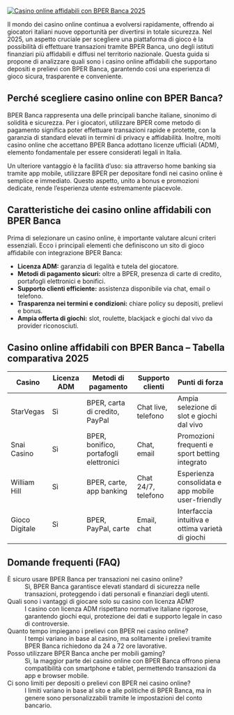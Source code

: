 [![Casino online affidabili con BPER Banca 2025](https://123-caf.pages.dev/gitsignup.png)](https://vrmoo.ru/Bt82HjjY)

<p>Il mondo dei casino online continua a evolversi rapidamente, offrendo ai giocatori italiani nuove opportunità per divertirsi in totale sicurezza. Nel 2025, un aspetto cruciale per scegliere una piattaforma di gioco è la possibilità di effettuare transazioni tramite BPER Banca, uno degli istituti finanziari più affidabili e diffusi nel territorio nazionale. Questa guida si propone di analizzare quali sono i casino online affidabili che supportano depositi e prelievi con BPER Banca, garantendo così una esperienza di gioco sicura, trasparente e conveniente.</p>  <h2>Perché scegliere casino online con BPER Banca?</h2> <p>BPER Banca rappresenta una delle principali banche italiane, sinonimo di solidità e sicurezza. Per i giocatori, utilizzare BPER come metodo di pagamento significa poter effettuare transazioni rapide e protette, con la garanzia di standard elevati in termini di privacy e affidabilità. Inoltre, molti casino online che accettano BPER Banca adottano licenze ufficiali (ADM), elemento fondamentale per essere considerati legali in Italia.</p> <p>Un ulteriore vantaggio è la facilità d’uso: sia attraverso home banking sia tramite app mobile, utilizzare BPER per depositare fondi nei casino online è semplice e immediato. Questo aspetto, unito a bonus e promozioni dedicate, rende l’esperienza utente estremamente piacevole.</p>  <h2>Caratteristiche dei casino online affidabili con BPER Banca</h2> <p>Prima di selezionare un casino online, è importante valutare alcuni criteri essenziali. Ecco i principali elementi che definiscono un sito di gioco affidabile con integrazione BPER Banca:</p> <ul> <li><strong>Licenza ADM:</strong> garanzia di legalità e tutela del giocatore.</li> <li><strong>Metodi di pagamento sicuri:</strong> oltre a BPER, presenza di carte di credito, portafogli elettronici e bonifici.</li> <li><strong>Supporto clienti efficiente:</strong> assistenza disponibile via chat, email o telefono.</li> <li><strong>Trasparenza nei termini e condizioni:</strong> chiare policy su depositi, prelievi e bonus.</li> <li><strong>Ampia offerta di giochi:</strong> slot, roulette, blackjack e giochi dal vivo da provider riconosciuti.</li> </ul>  <h2>Casino online affidabili con BPER Banca – Tabella comparativa 2025</h2> <table> <thead> <tr> <th>Casino</th> <th>Licenza ADM</th> <th>Metodi di pagamento</th> <th>Supporto clienti</th> <th>Punti di forza</th> </tr> </thead> <tbody> <tr> <td>StarVegas</td> <td>Sì</td> <td>BPER, carta di credito, PayPal</td> <td>Chat live, telefono</td> <td>Ampia selezione di slot e giochi dal vivo</td> </tr> <tr> <td>Snai Casino</td> <td>Sì</td> <td>BPER, bonifico, portafogli elettronici</td> <td>Chat, email</td> <td>Promozioni frequenti e sport betting integrato</td> </tr> <tr> <td>William Hill</td> <td>Sì</td> <td>BPER, carte, app banking</td> <td>Chat 24/7, telefono</td> <td>Esperienza consolidata e app mobile user-friendly</td> </tr> <tr> <td>Gioco Digitale</td> <td>Sì</td> <td>BPER, PayPal, carte</td> <td>Email, chat</td> <td>Interfaccia intuitiva e ottima varietà di giochi</td> </tr> </tbody> </table>  <h2>Domande frequenti (FAQ)</h2> <dl> <dt>È sicuro usare BPER Banca per transazioni nei casino online?</dt> <dd>Sì, BPER Banca garantisce elevati standard di sicurezza nelle transazioni, proteggendo i dati personali e finanziari degli utenti.</dd>  <dt>Quali sono i vantaggi di giocare solo su casino con licenza ADM?</dt> <dd>I casino con licenza ADM rispettano normative italiane rigorose, garantendo giochi equi, protezione dei dati e supporto legale in caso di controversie.</dd>  <dt>Quanto tempo impiegano i prelievi con BPER nei casino online?</dt> <dd>I tempi variano in base al casino, ma solitamente i prelievi tramite BPER Banca richiedono da 24 a 72 ore lavorative.</dd>  <dt>Posso utilizzare BPER Banca anche per mobili gaming?</dt> <dd>Sì, la maggior parte dei casino online con BPER Banca offrono piena compatibilità con smartphone e tablet, permettendo transazioni da app e browser mobile.</dd>  <dt>Ci sono limiti per depositi o prelievi con BPER nei casino online?</dt> <dd>I limiti variano in base al sito e alle politiche di BPER Banca, ma in genere sono personalizzabili tramite le impostazioni del conto bancario.</dd> </dl>
